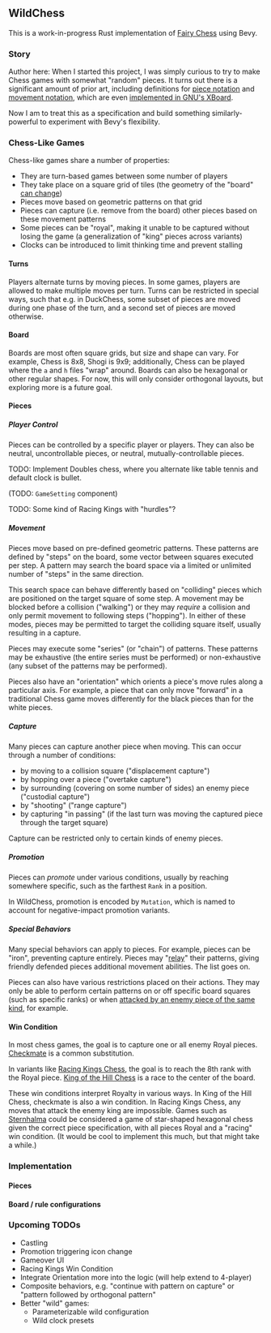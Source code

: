 ## WildChess

This is a work-in-progress Rust implementation of
[Fairy Chess](https://en.wikipedia.org/wiki/Fairy_chess) using Bevy.

### Story

Author here: When I started this project, I was simply curious to try to make
Chess games with somewhat "random" pieces. It turns out there is a significant
amount of prior art, including definitions for
[piece notation](https://en.wikipedia.org/wiki/Betza%27s_funny_notation) and
[movement notation](https://en.wikipedia.org/wiki/Fairy_chess_piece#Parlett's_movement_notation),
which are even
[implemented in GNU's XBoard](https://www.gnu.org/software/xboard/Betza.html).

Now I am to treat this as a specification and build something similarly-powerful
to experiment with Bevy's flexibility.

### Chess-Like Games

Chess-like games share a number of properties:

- They are turn-based games between some number of players
- They take place on a square grid of tiles (the geometry of the "board"
  [can change](https://en.wikipedia.org/wiki/Fairy_chess#Types_of_fairy_chess_problems))
- Pieces move based on geometric patterns on that grid
- Pieces can capture (i.e. remove from the board) other pieces based on these
  movement patterns
- Some pieces can be "royal", making it unable to be captured without losing the
  game (a generalization of "king" pieces across variants)
- Clocks can be introduced to limit thinking time and prevent stalling

#### Turns

Players alternate turns by moving pieces. In some games, players are allowed to
make multiple moves per turn. Turns can be restricted in special ways, such that
e.g. in DuckChess, some subset of pieces are moved during one phase of the turn,
and a second set of pieces are moved otherwise.

#### Board

Boards are most often square grids, but size and shape can vary. For example,
Chess is 8x8, Shogi is 9x9; additionally, Chess can be played where the `a` and
`h` files "wrap" around. Boards can also be hexagonal or other regular shapes.
For now, this will only consider orthogonal layouts, but exploring more is a
future goal.

#### Pieces

##### Player Control

Pieces can be controlled by a specific player or players. They can also be
neutral, uncontrollable pieces, or neutral, mutually-controllable pieces.

TODO: Implement Doubles chess, where you alternate like table tennis and default
clock is bullet.

(TODO: `GameSetting` component)

TODO: Some kind of Racing Kings with "hurdles"?

##### Movement

Pieces move based on pre-defined geometric patterns. These patterns are defined
by "steps" on the board, some vector between squares executed per step. A
pattern may search the board space via a limited or unlimited number of "steps"
in the same direction.

This search space can behave differently based on "colliding" pieces which are
positioned on the target square of some step. A movement may be blocked before a
collision ("walking") or they may _require_ a collision and only permit movement
to following steps ("hopping"). In either of these modes, pieces may be
permitted to target the colliding square itself, usually resulting in a capture.

Pieces may execute some "series" (or "chain") of patterns. These patterns may be
exhaustive (the entire series must be performed) or non-exhaustive (any subset
of the patterns may be performed).

Pieces also have an "orientation" which orients a piece's move rules along a
particular axis. For example, a piece that can only move "forward" in a
traditional Chess game moves differently for the black pieces than for the white
pieces.

##### Capture

Many pieces can capture another piece when moving. This can occur through a
number of conditions:

- by moving to a collision square ("displacement capture")
- by hopping over a piece ("overtake capture")
- by surrounding (covering on some number of sides) an enemy piece ("custodial
  capture")
- by "shooting" ("range capture")
- by capturing "in passing" (if the last turn was moving the captured piece
  through the target square)

Capture can be restricted only to certain kinds of enemy pieces.

##### Promotion

Pieces can _promote_ under various conditions, usually by reaching somewhere
specific, such as the farthest `Rank` in a position.

In WildChess, promotion is encoded by `Mutation`, which is named to account for
negative-impact promotion variants.

##### Special Behaviors

Many special behaviors can apply to pieces. For example, pieces can be "iron",
preventing capture entirely. Pieces may
"[relay](https://en.wikipedia.org/wiki/Knight_relay_chess)" their patterns,
giving friendly defended pieces additional movement abilities. The list goes on.

Pieces can also have various restrictions placed on their actions. They may only
be able to perform certain patterns on or off specific board squares (such as
specific ranks) or when
[attacked by an enemy piece of the same kind](https://en.wikipedia.org/wiki/Madrasi_chess),
for example.

#### Win Condition

In most chess games, the goal is to capture one or all enemy Royal pieces.
[Checkmate](https://en.wikipedia.org/wiki/Checkmate) is a common substitution.

In variants like [Racing Kings Chess](https://lichess.org/variant/racingKings),
the goal is to reach the 8th rank with the Royal piece.
[King of the Hill Chess](https://lichess.org/variant/kingOfTheHill) is a race to
the center of the board.

These win conditions interpret Royalty in various ways. In King of the Hill
Chess, checkmate is also a win condition. In Racing Kings Chess, any moves that
attack the enemy king are impossible. Games such as
[Sternhalma](https://en.wikipedia.org/wiki/Sternhalma) could be considered a
game of star-shaped hexagonal chess given the correct piece specification, with
all pieces Royal and a "racing" win condition. (It would be cool to implement
this much, but that might take a while.)

### Implementation

#### Pieces

#### Board / rule configurations

### Upcoming TODOs

- Castling
- Promotion triggering icon change
- Gameover UI
- Racing Kings Win Condition
- Integrate Orientation more into the logic (will help extend to 4-player)
- Composite behaviors, e.g. "continue with pattern on capture" or "pattern
  followed by orthogonal pattern"
- Better "wild" games:
  - Parameterizable wild configuration
  - Wild clock presets
